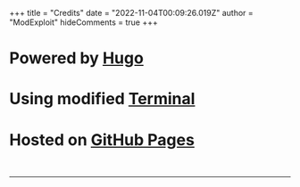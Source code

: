 +++
title = "Credits"
date = "2022-11-04T00:09:26.019Z"
author = "ModExploit"
hideComments = true
+++

# Powered by [**Hugo**](https://gohugo.io/)  
# Using modified [**Terminal**](https://github.com/panr/hugo-theme-terminal)  
# Hosted on [**GitHub Pages**](https://pages.github.com/)

<br><hr>